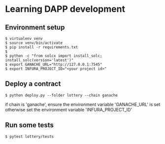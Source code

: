 # Learning DAPP development 

## Environment setup

```
$ virtualenv venv
$ source venv/bin/activate
$ pip install -r requirements.txt
$ 
$ python -c "from solcx import install_solc; install_solc(version='latest')"
$ export GANACHE_URL="http://127.0.0.1:7545"
$ export INFURA_PROJECT_ID="<your project id>"
```


## Deploy a contract

```shell
$ python deploy.py --folder lottery --chain ganache
```

if chain is 'ganache', ensure the environment variable 'GANACHE_URL' is set
otherwise set the environment variable 'INFURA_PROJECT_ID'

## Run some tests

```shell
$ pytest lottery/tests
```